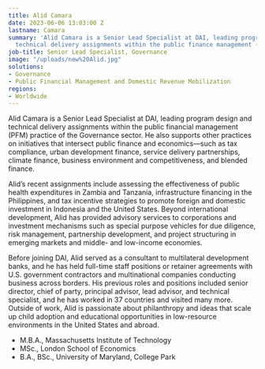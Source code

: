 ```yaml
---
title: Alid Camara
date: 2023-06-06 13:03:00 Z
lastname: Camara
summary: 'Alid Camara is a Senior Lead Specialist at DAI, leading program design and
  technical delivery assignments within the public finance management (PFM) practice. '
job-title: Senior Lead Specialist, Governance
image: "/uploads/new%20Alid.jpg"
solutions:
- Governance
- Public Financial Management and Domestic Revenue Mobilization
regions:
- Worldwide
---
```


Alid Camara is a Senior Lead Specialist at DAI, leading program design and technical delivery assignments within the public financial management (PFM) practice of the Governance sector. He also supports other practices on initiatives that intersect public finance and economics—such as tax compliance, urban development finance, service delivery partnerships, climate finance, business environment and competitiveness, and blended finance.

Alid’s recent assignments include assessing the effectiveness of public health expenditures in Zambia and Tanzania, infrastructure financing in the Philippines, and tax incentive strategies to promote foreign and domestic investment in Indonesia and the United States. Beyond international development, Alid has provided advisory services to corporations and investment mechanisms such as special purpose vehicles for due diligence, risk management, partnership development, and project structuring in emerging markets and middle- and low-income economies.

Before joining DAI, Alid served as a consultant to multilateral development banks, and he has held full-time staff positions or retainer agreements with U.S. government contractors and multinational companies conducting business across borders. His previous roles and positions included senior director, chief of party, principal advisor, lead advisor, and technical specialist, and he has worked in 37 countries and visited many more. Outside of work, Alid is passionate about philanthropy and ideas that scale up child adoption and educational opportunities in low-resource environments in the United States and abroad.

* M.B.A., Massachusetts Institute of Technology 
* MSc., London School of Economics 
* B.A., BSc., University of Maryland, College Park